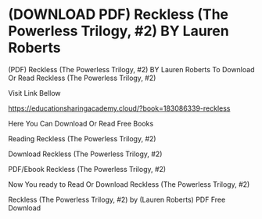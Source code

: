# (DOWNLOAD PDF) Reckless (The Powerless Trilogy, #2) BY Lauren  Roberts
(PDF) Reckless (The Powerless Trilogy, #2) BY Lauren  Roberts
To Download Or Read Reckless (The Powerless Trilogy, #2)

Visit Link Bellow

https://educationsharingacademy.cloud/?book=183086339-reckless

Here You Can Download Or Read Free Books

Reading Reckless (The Powerless Trilogy, #2)

Download Reckless (The Powerless Trilogy, #2)

PDF/Ebook Reckless (The Powerless Trilogy, #2)

Now You ready to Read Or Download Reckless (The Powerless Trilogy, #2)

Reckless (The Powerless Trilogy, #2) by (Lauren  Roberts) PDF Free Download
